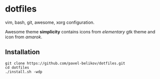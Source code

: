 dotfiles
========
vim, bash, git, awesome, xorg configuration.

Awesome theme **simplicity** contains icons from *elementary* gtk theme and icon from *amarok*.

Installation
--------------
```
git clone https://github.com/pavel-belikov/dotfiles.git
cd dotfiles
./install.sh -wdp
```

